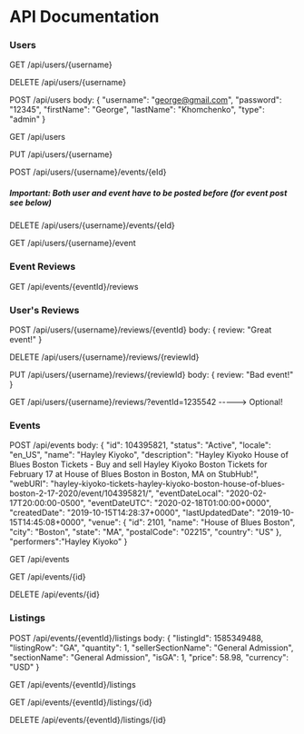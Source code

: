 # API Documentation

### Users

GET /api/users/{username}

DELETE /api/users/{username}

POST /api/users
body:
{
	"username": "george@gmail.com",
	"password": "12345",
	"firstName": "George",
	"lastName": "Khomchenko",
	"type": "admin"
}

GET /api/users

PUT /api/users/{username}

POST /api/users/{username}/events/{eId}

##### Important: Both user and event have to be posted before (for event post see below)

DELETE /api/users/{username}/events/{eId}

GET /api/users/{username}/event

### Event Reviews

GET /api/events/{eventId}/reviews

### User's Reviews

POST /api/users/{username}/reviews/{eventId}
body:
{
review: "Great event!"
}

DELETE /api/users/{username}/reviews/{reviewId}

PUT /api/users/{username}/reviews/{reviewId}
body:
{
review: "Bad event!"
}

GET /api/users/{username}/reviews/?eventId=1235542 -----> Optional!

### Events

POST /api/events
body:
{
    "id": 104395821,
    "status": "Active",
    "locale": "en_US",
    "name": "Hayley Kiyoko",
    "description": "Hayley Kiyoko House of Blues Boston Tickets - Buy and sell Hayley Kiyoko Boston Tickets
    for February 17 at House of Blues Boston in Boston, MA on StubHub!",
    "webURI": "hayley-kiyoko-tickets-hayley-kiyoko-boston-house-of-blues-boston-2-17-2020/event/104395821/",
    "eventDateLocal": "2020-02-17T20:00:00-0500",
    "eventDateUTC": "2020-02-18T01:00:00+0000",
    "createdDate": "2019-10-15T14:28:37+0000",
    "lastUpdatedDate": "2019-10-15T14:45:08+0000",
    "venue": {
      "id": 2101,
      "name": "House of Blues Boston",
      "city": "Boston",
      "state": "MA",
      "postalCode": "02215",
      "country": "US"
    },
    "performers":"Hayley Kiyoko"
  }

GET /api/events

GET /api/events/{id}

DELETE /api/events/{id}

### Listings

POST /api/events/{eventId}/listings
body: 
{
      "listingId": 1585349488,
      "listingRow": "GA",
      "quantity": 1,
      "sellerSectionName": "General Admission",
      "sectionName": "General Admission",
      "isGA": 1,
      "price": 58.98,
      "currency": "USD"
}

GET /api/events/{eventId}/listings

GET /api/events/{eventId}/listings/{id}

DELETE /api/events/{eventId}/listings/{id}



